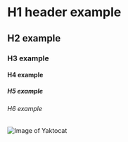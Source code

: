 # H1 header example
## H2 example
### H3 example
#### H4 example
##### H5 example
###### H6 example
![Image of Yaktocat](https://octodex.github.com/images/yaktocat.png)

